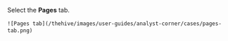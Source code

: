 Select the **Pages** tab.

    ![Pages tab](/thehive/images/user-guides/analyst-corner/cases/pages-tab.png)